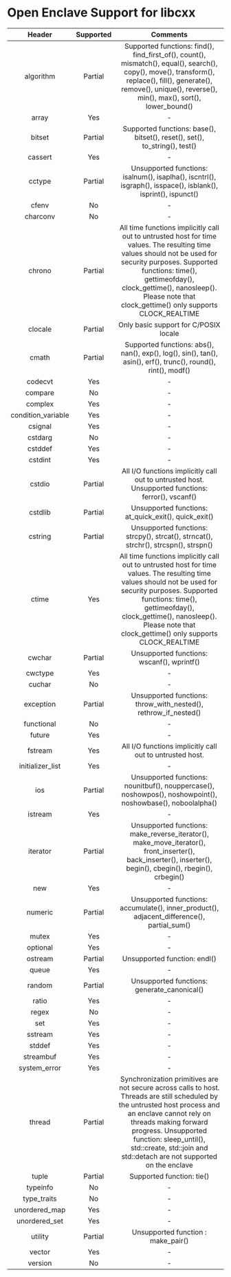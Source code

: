 # Open Enclave Support for libcxx

Header | Supported | Comments |
:---:|:---:|:---:|
algorithm | Partial | Supported functions: find(), find_first_of(), count(), mismatch(), equal(), search(), copy(), move(), transform(), replace(), fill(), generate(), remove(), unique(), reverse(), min(), max(), sort(), lower_bound() |
array | Yes | - |
bitset | Partial | Supported functions: base(), bitset(), reset(), set(), to_string(), test() |
cassert | Yes | - |
cctype | Partial | Unsupported functions: isalnum(), isaplha(), iscntrl(), isgraph(), isspace(), isblank(), isprint(), ispunct() |
cfenv | No | - |
charconv | No | - |
chrono | Partial | All time functions implicitly call out to untrusted host for time values. The resulting time values should not be used for security purposes. Supported functions: time(), gettimeofday(), clock_gettime(), nanosleep(). Please note that clock_gettime() only supports CLOCK_REALTIME |
clocale | Partial | Only basic support for C/POSIX locale |
cmath | Partial | Supported functions: abs(), nan(), exp(), log(), sin(), tan(), asin(), erf(), trunc(), round(), rint(), modf() |
codecvt | Yes | - |
compare | No | - |
complex | Yes | - |
condition_variable | Yes | - |
csignal | Yes | - |
cstdarg | No | - |
cstddef | Yes | - |
cstdint | Yes | - |
cstdio | Partial | All I/O functions implicitly call out to untrusted host. Unsupported functions: ferror(), vscanf() |
cstdlib | Partial | Unsupported functions: at_quick_exit(), quick_exit() |
cstring | Partial | Unsupported functions: strcpy(), strcat(), strncat(), strchr(), strcspn(), strspn() |
ctime | Yes | All time functions implicitly call out to untrusted host for time values. The resulting time values should not be used for security purposes. Supported functions: time(), gettimeofday(), clock_gettime(), nanosleep(). Please note that clock_gettime() only supports CLOCK_REALTIME |
cwchar | Partial | Unsupported functions: wscanf(), wprintf() |
cwctype | Yes | - |
cuchar | No | - |
exception | Partial | Unsupported functions: throw_with_nested(), rethrow_if_nested() |
functional | No | - |
future | Yes | - |
fstream | Yes | All I/O functions implicitly call out to untrusted host. |
initializer_list | Yes | - |
ios | Partial | Unsupported functions: nounitbuf(), nouppercase(), noshowpos(), noshowpoint(), noshowbase(), noboolalpha() |
istream | Yes | - |
iterator | Partial | Unsupported functions: make_reverse_iterator(), make_move_iterator(), front_inserter(), back_inserter(), inserter(), begin(), cbegin(), rbegin(), crbegin() |
new | Yes | - |
numeric | Partial | Unsupported functions: accumulate(), inner_product(), adjacent_difference(), partial_sum() |
mutex | Yes | - |
optional | Yes | - |
ostream | Partial | Unsupported function: endl() |
queue | Yes | - |
random | Partial | Unsupported functions: generate_canonical() |
ratio | Yes | - |
regex | No | - |
set | Yes | - |
sstream | Yes | - |
stddef | Yes |  - |
streambuf | Yes | - |
system_error | Yes | - |
thread | Partial | Synchronization primitives are not secure across calls to host. Threads are still scheduled by the untrusted host process and an enclave cannot rely on threads making forward progress. Unsupported function: sleep_until(), std::create, std::join and std::detach are not supported on the enclave |
tuple | Partial | Supported function: tie() |
typeinfo | No | - |
type_traits | No | - |
unordered_map | Yes | - |
unordered_set | Yes | - |
utility | Partial | Unsupported function : make_pair() |  
vector | Yes | - |
version | No | - |
